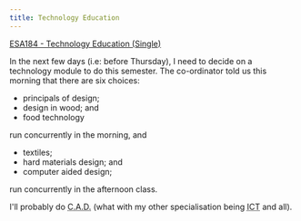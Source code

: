 ```yaml
---
title: Technology Education
---
```


<a href="http://www.utas.edu.au/units/ESA184">ESA184 - Technology Education
(Single)</a>

In the next few days (i.e: before Thursday), I need to decide on a technology
module to do this semester. The co-ordinator told us this morning that there
are six choices:

- principals of design;
- design in wood; and
- food technology

run concurrently in the morning, and

- textiles;
- hard materials design; and
- computer aided design;

run concurrently in the afternoon class.

I'll probably do <acronym title="Computer Aided Design">C.A.D.</acronym> (what
with my other specialisation being <acronym title="Information and
Communication Technology">ICT</acronym> and all).

